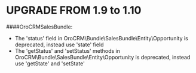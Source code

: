 UPGRADE FROM 1.9 to 1.10
=======================

####OroCRMSalesBundle:
- The 'status' field in OroCRM\Bundle\SalesBundle\Entity\Opportunity is deprecated, instead use 'state' field
- The 'getStatus' and 'setStatus' methods in OroCRM\Bundle\SalesBundle\Entity\Opportunity is deprecated, instead use 'getState' and 'setState'
